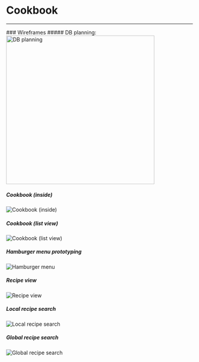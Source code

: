 # Cookbook
<hr>
### Wireframes
##### DB planning:
<img src="wireframes/Database_layout.jpg"
     alt="DB planning"
     width=400>

##### Cookbook (inside)
<img src="wireframes/Cookbook_inside_view.jpg"
     alt="Cookbook (inside)"
     style="max-width: 400px;">

##### Cookbook (list view)
<img src="wireframes/Cookbook_list.jpg"
     alt="Cookbook (list view)"
     style="max-width: 400px;">

##### Hamburger menu prototyping
<img src="wireframes/Hamburger_menu.jpg"
     alt="Hamburger menu"
     style="max-width: 400px;">

##### Recipe view
<img src="wireframes/Recipe_view.jpg"
     alt="Recipe view"
     style="max-width:400px;">

##### Local recipe search
<img src="wireframes/Local_recipe_search.jpg"
     alt="Local recipe search"
     style="max-width:400px;">

##### Global recipe search
<img src="wireframes/Global_recpie_search.jpg"
     alt="Global recipe search"
     style="max-width:400px;">
